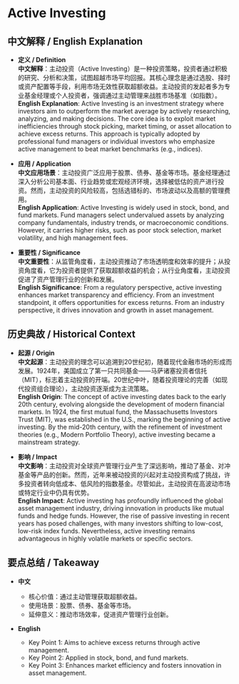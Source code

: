 # Active Investing

## 中文解释 / English Explanation

* **定义 / Definition**  
  **中文解释**：主动投资（Active Investing）是一种投资策略，投资者通过积极的研究、分析和决策，试图超越市场平均回报。其核心理念是通过选股、择时或资产配置等手段，利用市场无效性获取超额收益。主动投资的发起者多为专业基金经理或个人投资者，强调通过主动管理来战胜市场基准（如指数）。  
  **English Explanation**: Active Investing is an investment strategy where investors aim to outperform the market average by actively researching, analyzing, and making decisions. The core idea is to exploit market inefficiencies through stock picking, market timing, or asset allocation to achieve excess returns. This approach is typically adopted by professional fund managers or individual investors who emphasize active management to beat market benchmarks (e.g., indices).

* **应用 / Application**  
  **中文应用场景**：主动投资广泛应用于股票、债券、基金等市场。基金经理通过深入分析公司基本面、行业趋势或宏观经济环境，选择被低估的资产进行投资。然而，主动投资的风险较高，包括选错标的、市场波动以及高额的管理费用。  
  **English Application**: Active Investing is widely used in stock, bond, and fund markets. Fund managers select undervalued assets by analyzing company fundamentals, industry trends, or macroeconomic conditions. However, it carries higher risks, such as poor stock selection, market volatility, and high management fees.

* **重要性 / Significance**  
  **中文重要性**：从监管角度看，主动投资推动了市场透明度和效率的提升；从投资角度看，它为投资者提供了获取超额收益的机会；从行业角度看，主动投资促进了资产管理行业的创新和发展。  
  **English Significance**: From a regulatory perspective, active investing enhances market transparency and efficiency. From an investment standpoint, it offers opportunities for excess returns. From an industry perspective, it drives innovation and growth in asset management.

## 历史典故 / Historical Context

* **起源 / Origin**  
  **中文起源**：主动投资的理念可以追溯到20世纪初，随着现代金融市场的形成而发展。1924年，美国成立了第一只共同基金——马萨诸塞投资者信托（MIT），标志着主动投资的开端。20世纪中叶，随着投资理论的完善（如现代投资组合理论），主动投资逐渐成为主流策略。  
  **English Origin**: The concept of active investing dates back to the early 20th century, evolving alongside the development of modern financial markets. In 1924, the first mutual fund, the Massachusetts Investors Trust (MIT), was established in the U.S., marking the beginning of active investing. By the mid-20th century, with the refinement of investment theories (e.g., Modern Portfolio Theory), active investing became a mainstream strategy.

* **影响 / Impact**  
  **中文影响**：主动投资对全球资产管理行业产生了深远影响，推动了基金、对冲基金等产品的创新。然而，近年来被动投资的兴起对主动投资构成了挑战，许多投资者转向低成本、低风险的指数基金。尽管如此，主动投资在高波动市场或特定行业中仍具有优势。  
  **English Impact**: Active investing has profoundly influenced the global asset management industry, driving innovation in products like mutual funds and hedge funds. However, the rise of passive investing in recent years has posed challenges, with many investors shifting to low-cost, low-risk index funds. Nevertheless, active investing remains advantageous in highly volatile markets or specific sectors.

## 要点总结 / Takeaway

* **中文**  
  - 核心价值：通过主动管理获取超额收益。  
  - 使用场景：股票、债券、基金等市场。  
  - 延伸意义：推动市场效率，促进资产管理行业创新。  

* **English**  
  - Key Point 1: Aims to achieve excess returns through active management.  
  - Key Point 2: Applied in stock, bond, and fund markets.  
  - Key Point 3: Enhances market efficiency and fosters innovation in asset management.